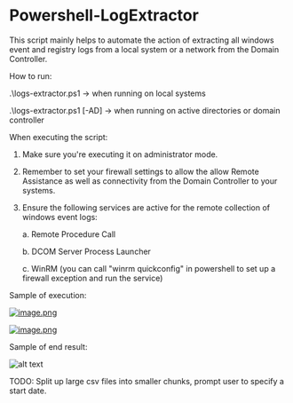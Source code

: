 # Powershell-LogExtractor

This script mainly helps to automate the action of extracting all windows event and registry logs from a local system or a network from the Domain Controller.

How to run: 

.\logs-extractor.ps1 -> when running on local systems

.\logs-extractor.ps1 [-AD] -> when running on active directories or domain controller


When executing the script:
  1. Make sure you're executing it on administrator mode.
  2. Remember to set your firewall settings to allow the allow Remote Assistance as well as connectivity from the Domain Controller to your systems.
  3. Ensure the following services are active for the remote collection of windows event logs:
     
     a. Remote Procedure Call       
    
     b. DCOM Server Process Launcher
     
     c. WinRM (you can call "winrm quickconfig" in powershell to set up a firewall exception and run the service)

Sample of execution:

[![image.png](https://i.postimg.cc/7LvNQcRt/image.png)](https://postimg.cc/cvmYvD0f)

[![image.png](https://i.postimg.cc/V6k07WzH/image.png)](https://postimg.cc/McgGHRMy)

Sample of end result:

![alt text](https://i.postimg.cc/9Fb52P2B/sample-result.png "Sample of end result")

TODO: Split up large csv files into smaller chunks, prompt user to specify a start date.
